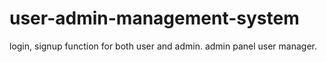 # user-admin-management-system
login, signup function for both user and admin. admin panel user manager.
